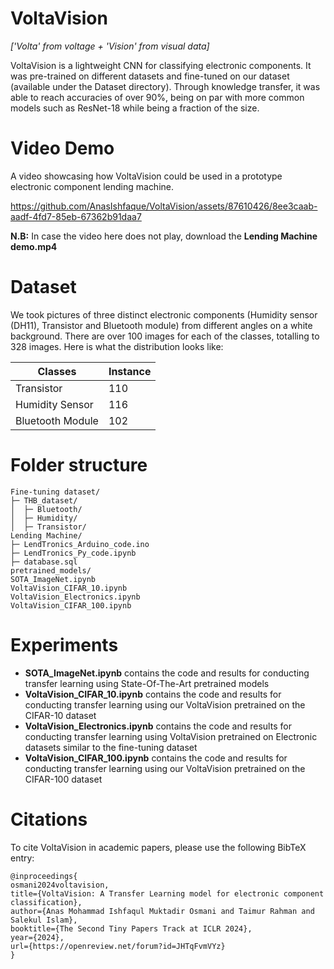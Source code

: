 # VoltaVision
*['Volta' from voltage + 'Vision' from visual data]*

VoltaVision is a lightweight CNN for classifying electronic components. It was pre-trained on different datasets and fine-tuned on our dataset (available under the Dataset directory). Through knowledge transfer, it was able to reach accuracies of over 90%, being on par with more common models such as ResNet-18 while being a fraction of the size.

# Video Demo

A video showcasing how VoltaVision could be used in a prototype electronic component lending machine.

https://github.com/AnasIshfaque/VoltaVision/assets/87610426/8ee3caab-aadf-4fd7-85eb-67362b91daa7

**N.B:** In case the video here does not play, download the **Lending Machine demo.mp4**

# Dataset
We took pictures of three distinct electronic components (Humidity sensor (DH11), Transistor and Bluetooth module) from different angles on a white background. There are over 100 images for each of the classes, totalling to 328 images. Here is what the distribution looks like:

| **Classes**      | **Instance** |
|------------------|--------------|
| Transistor       | 110          |
| Humidity Sensor  | 116          |
| Bluetooth Module | 102          |

# Folder structure

```
Fine-tuning dataset/
├─ THB_dataset/
│  ├─ Bluetooth/
│  ├─ Humidity/
│  ├─ Transistor/
Lending Machine/
├─ LendTronics_Arduino_code.ino
├─ LendTronics_Py_code.ipynb
├─ database.sql
pretrained_models/
SOTA_ImageNet.ipynb
VoltaVision_CIFAR_10.ipynb
VoltaVision_Electronics.ipynb
VoltaVision_CIFAR_100.ipynb
```

# Experiments

- **SOTA_ImageNet.ipynb** contains the code and results for conducting transfer learning using State-Of-The-Art pretrained models
- **VoltaVision_CIFAR_10.ipynb** contains the code and results for conducting transfer learning using our VoltaVision pretrained on the CIFAR-10 dataset
- **VoltaVision_Electronics.ipynb** contains the code and results for conducting transfer learning using VoltaVision pretrained on Electronic datasets similar to the fine-tuning dataset
- **VoltaVision_CIFAR_100.ipynb** contains the code and results for conducting transfer learning using our VoltaVision pretrained on the CIFAR-100 dataset

# Citations

To cite VoltaVision in academic papers, please use the following BibTeX entry:

```
@inproceedings{
osmani2024voltavision,
title={VoltaVision: A Transfer Learning model for electronic component classification},
author={Anas Mohammad Ishfaqul Muktadir Osmani and Taimur Rahman and Salekul Islam},
booktitle={The Second Tiny Papers Track at ICLR 2024},
year={2024},
url={https://openreview.net/forum?id=JHTqFvmVYz}
}
```
